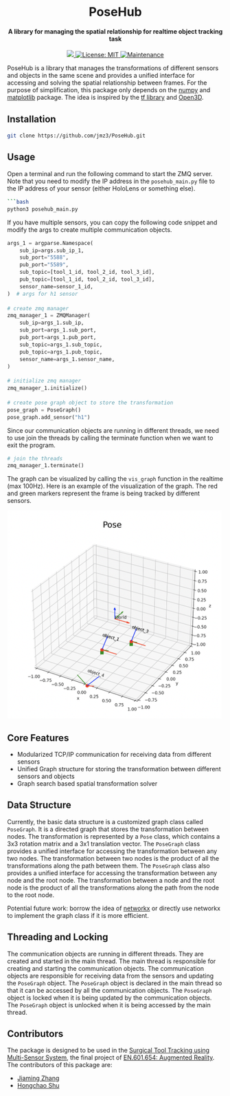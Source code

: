 <div align='center'>
    <h1>PoseHub</h1>
    <h4>A library for managing the spatial relationship for realtime object tracking task</h4>
    <a href="https://www.python.org/"><img src='https://img.shields.io/badge/Made%20with-Python-1f425f.svg'>
</a>
<a href="https://opensource.org/licenses/MIT">
<img src="https://img.shields.io/badge/License-MIT-yellow.svg" alt="License: MIT">
</a>
<a href="https://GitHub.com/Naereen/StrapDown.js/graphs/commit-activity">
<img src="https://img.shields.io/badge/Maintained%3F-yes-green.svg" alt="Maintenance">
</a>
</div>

PoseHub is a library that manages the transformations of different sensors and objects in the same scene and provides a unified interface for accessing and solving the spatial relationship between frames. For the purpose of simplification, this package only depends on the [numpy](https://numpy.org/) and [matplotlib]() package. The idea is inspired by the [tf library](https://wiki.ros.org/tf) and [Open3D](http://www.open3d.org/).

## Installation

```bash
git clone https://github.com/jmz3/PoseHub.git
```

## Usage
Open a terminal and run the following command to start the ZMQ server.
Note that you need to modify the IP address in the `posehub_main.py` file to the IP address of your sensor (either HoloLens or something else).
```bash
```bash
python3 posehub_main.py
```

If you have multiple sensors, you can copy the following code snippet and modify the args to create multiple communication objects.
```python
args_1 = argparse.Namespace(
    sub_ip=args.sub_ip_1,
    sub_port="5588",
    pub_port="5589",
    sub_topic=[tool_1_id, tool_2_id, tool_3_id],
    pub_topic=[tool_1_id, tool_2_id, tool_3_id],
    sensor_name=sensor_1_id,
)  # args for h1 sensor

# create zmq manager
zmq_manager_1 = ZMQManager(
    sub_ip=args_1.sub_ip,
    sub_port=args_1.sub_port,
    pub_port=args_1.pub_port,
    sub_topic=args_1.sub_topic,
    pub_topic=args_1.pub_topic,
    sensor_name=args_1.sensor_name,
)

# initialize zmq manager
zmq_manager_1.initialize() 

# create pose graph object to store the transformation
pose_graph = PoseGraph()
pose_graph.add_sensor("h1")
```
Since our communication objects are running in different threads, we need to use join the threads by calling the terminate function when we want to exit the program.
```python
# join the threads
zmq_manager_1.terminate()

```

The graph can be visualized by calling the `vis_graph` function in the realtime (max 100Hz). Here is an example of the visualization of the graph. The red and green markers represent the frame is being tracked by different sensors. 

<img src="docs/DemoPoseGraph.png" width="500"/>




## Core Features
* Modularized TCP/IP communication for receiving data from different sensors
* Unified Graph structure for storing the transformation between different sensors and objects
* Graph search based spatial transformation solver



## Data Structure
Currently, the basic data structure is a customized graph class called `PoseGraph`. It is a directed graph that stores the transformation between nodes. The transformation is represented by a `Pose` class, which contains a 3x3 rotation matrix and a 3x1 translation vector. The `PoseGraph` class provides a unified interface for accessing the transformation between any two nodes. The transformation between two nodes is the product of all the transformations along the path between them. The `PoseGraph` class also provides a unified interface for accessing the transformation between any node and the root node. The transformation between a node and the root node is the product of all the transformations along the path from the node to the root node.

Potential future work: borrow the idea of [networkx](https://networkx.org/) or directly use networkx to implement the graph class if it is more efficient.

## Threading and Locking
The communication objects are running in different threads. They are created and started in the main thread. The main thread is responsible for creating and starting the communication objects. The communication objects are responsible for receiving data from the sensors and updating the `PoseGraph` object. The `PoseGraph` object is declared in the main thread so that it can be accessed by all the communication objects. The `PoseGraph` object is locked when it is being updated by the communication objects. The `PoseGraph` object is unlocked when it is being accessed by the main thread.

## Contributors
The package is designed to be used in the [Surgical Tool Tracking using Multi-Sensor System](), the final project of [EN.601.654: Augmented Reality](). The contributors of this package are:
* [Jiaming Zhang](https://github.com/jmz3)
* [Hongchao Shu](https://github.com/Soooooda69)